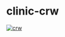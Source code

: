 # clinic-crw

[![crw](https://img.shields.io/badge/CRW-Launch%20Code-red)](https://codeready-openshift-workspaces.apps.cluster-dc81.dc81.sandbox357.opentlc.com#https://raw.githubusercontent.com/JRBowman/clinic-crw/main/devfile.yaml)
